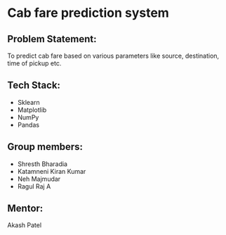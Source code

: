 
# Cab fare prediction system
## Problem Statement:
To predict cab fare based on various parameters like source, destination, time of pickup etc.
## Tech Stack: 
- Sklearn
- Matplotlib
- NumPy
- Pandas
## Group members: 
- Shresth Bharadia
- Katamneni Kiran Kumar
- Neh Majmudar
- Ragul Raj A
## Mentor: 
Akash Patel
